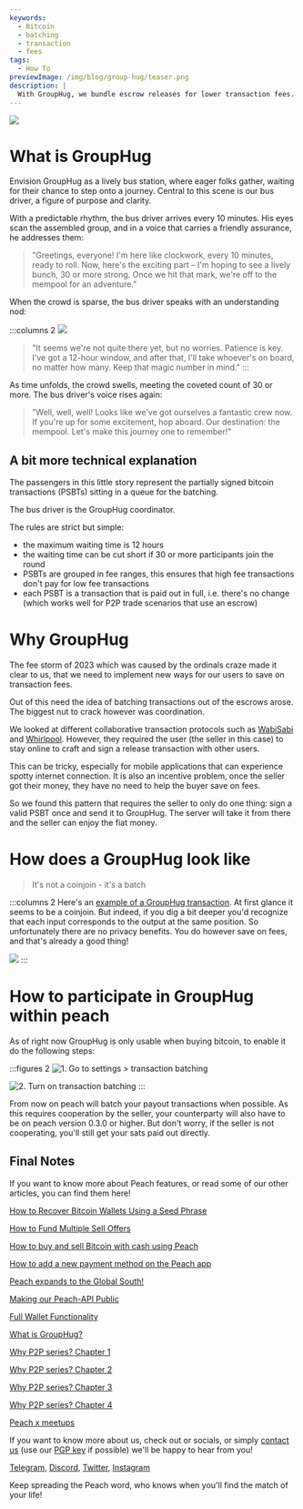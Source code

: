 ```yaml
---
keywords:
  - Bitcoin
  - batching
  - transaction
  - fees
tags:
  - How To
previewImage: /img/blog/group-hug/teaser.png
description: |
  With GroupHug, we bundle escrow releases for lower transaction fees. Opt in, wait a tad, save more. You're in control, switch anytime.
---
```

![](/img/blog/group-hug/header-banner.png)

# What is GroupHug

Envision GroupHug as a lively bus station, where eager folks gather, waiting for their chance to step onto a journey. Central to this scene is our bus driver, a figure of purpose and clarity.

With a predictable rhythm, the bus driver arrives every 10 minutes. His eyes scan the assembled group, and in a voice that carries a friendly assurance, he addresses them:

> "Greetings, everyone! I'm here like clockwork, every 10 minutes, ready to roll. Now, here's the exciting part – I'm hoping to see a lively bunch, 30 or more strong. Once we hit that mark, we're off to the mempool for an adventure."


When the crowd is sparse, the bus driver speaks with an understanding nod:

:::columns 2
![](/img/blog/group-hug/like-clockwork.png)

> "It seems we're not quite there yet, but no worries. Patience is key. I've got a 12-hour window, and after that, I'll take whoever's on board, no matter how many. Keep that magic number in mind."
:::

As time unfolds, the crowd swells, meeting the coveted count of 30 or more. The bus driver's voice rises again:

> "Well, well, well! Looks like we've got ourselves a fantastic crew now. If you're up for some excitement, hop aboard. Our destination: the mempool. Let's make this journey one to remember!"



## A bit more technical explanation

The passengers in this little story represent the partially signed bitcoin transactions (PSBTs) sitting in a queue for the batching.

The bus driver is the GroupHug coordinator.

The rules are strict but simple:
- the maximum waiting time is 12 hours
- the waiting time can be cut short if 30 or more participants join the round
- PSBTs are grouped in fee ranges, this ensures that high fee transactions don't pay for low fee transactions
- each PSBT is a transaction that is paid out in full, i.e. there's no change (which works well for P2P trade scenarios that use an escrow)

# Why GroupHug
The fee storm of 2023 which was caused by the ordinals craze made it clear to us, that we need to implement new ways for our users to save on transaction fees.

Out of this need the idea of batching transactions out of the escrows arose. The biggest nut to crack however was coordination.

We looked at different collaborative transaction protocols such as [WabiSabi](https://github.com/zkSNACKs/WabiSabi/blob/master/explainer.md?ref=blog.wasabiwallet.io) and [Whirlpool](https://www.samouraiwallet.com/whirlpool). However, they required the user (the seller in this case) to stay online to craft and sign a release transaction with other users.

This can be tricky, especially for mobile applications that can experience spotty internet connection. It is also an incentive problem, once the seller got their money, they have no need to help the buyer save on fees.

So we found this pattern that requires the seller to only do one thing:  sign a valid PSBT once and send it to GroupHug. The server will take it from there and the seller can enjoy the fiat money.

# How does a GroupHug look like

> It's not a coinjoin - it's a batch


:::columns 2
Here's an [example of a GroupHug transaction](https://mempool.space/testnet/tx/ebe6d49e0bb65bb040306c03094bb68dfddf7986c142c37a5510fa218e15576c). At first glance it seems to be a coinjoin. But indeed, if you dig a bit deeper you'd recognize that each input corresponds to the output at the same position. So unfortunately there are no privacy benefits.
You do however save on fees, and that's already a good thing!

![](/img/blog/group-hug/group-hug-transaction.png)
:::





# How to participate in GroupHug within peach

As of right now GroupHug is only usable when buying bitcoin, to enable it do the following steps:

:::figures 2
![1. Go to  `settings > transaction batching`](/img/blog/group-hug/settings.png)

![2. Turn on `transaction batching`](/img/blog/group-hug/transaction-batching-settings.png)
:::

From now on peach will batch your payout transactions when possible. As this requires cooperation by the seller, your counterparty will also have to be on peach version 0.3.0 or higher.
But don't worry, if the seller is not cooperating, you'll still get your sats paid out directly.


## Final Notes

If you want to know more about Peach features, or read some of our other articles, you can find them here!

[How to Recover Bitcoin Wallets Using a Seed Phrase](https://peachbitcoin.com/blog/how-to-restore-peach-wallet/ )

[How to Fund Multiple Sell Offers](https://peachbitcoin.com/blog/funding-multiple-sell-offers/ )

[How to buy and sell Bitcoin with cash using Peach](https://peachbitcoin.com/blog/how-to-buy-and-sell-bitcoin-with-cash-using-peach/ )

[How to add a new payment method on the Peach app](https://peachbitcoin.com/blog/how-to-add-a-payment-method/ )

[Peach expands to the Global South!](https://peachbitcoin.com/blog/peach-expands-to-the-global-south/ )

[Making our Peach-API Public](https://peachbitcoin.com/blog/making-our-peach-api-public/ )

[Full Wallet Functionality](https://peachbitcoin.com/blog/full-wallet-functionality/ )

[What is GroupHug?](https://peachbitcoin.com/blog/group-hug/ )

[Why P2P series? Chapter 1](https://peachbitcoin.com/blog/why-p2p-chapter-1/ )

[Why P2P series? Chapter 2](https://peachbitcoin.com/blog/why-p2p-chapter-2/ )

[Why P2P series? Chapter 3](https://peachbitcoin.com/blog/why-p2p-chapter-3-circular-economies/ )

[Why P2P series? Chapter 4](https://peachbitcoin.com/blog/why-p2p-chapter-4-chains-of-trust/ )

[Peach x meetups](https://peachbitcoin.com/blog/peach-for-meetups/ )



If you want to know more about us, check out or socials, or simply [contact us](mailto:hello@peachbitcoin.com) (use our [PGP key](https://keys.openpgp.org/vks/v1/by-fingerprint/48339A19645E2E53488E0E5479E1B270FACD1BD2) if possible) we'll be happy to hear from you!

[Telegram](https://t.me/+GkOW1J-ixBBkZWRk), [Discord](https://discord.gg/ypeHz3SW54), [Twitter](https://twitter.com/peachbitcoin), [Instagram](https://instagram.com/peachbitcoin)

Keep spreading the Peach word, who knows when you'll find the match of your life!
